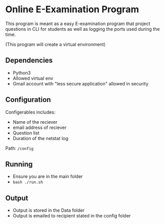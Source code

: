 # Online E-Examination Program

This program is meant as a easy E-examination program that project questions in CLI for students as well as logging the ports used during the time.

(This program will create a virtual environment)

## Dependencies
- Python3
- Allowed virtual env
- Gmail account with "less secure application" allowed in security

## Configuration

Configerables includes:
- Name of the reciever
- email address of reciever
- Question list
- Duration of the netstat log

Path: `/config`

## Running
- Ensure you are in the main folder
- `bash ./run.sh`

## Output
- Output is stored in the Data folder
- Output is emailed to recipient stated in the config folder
